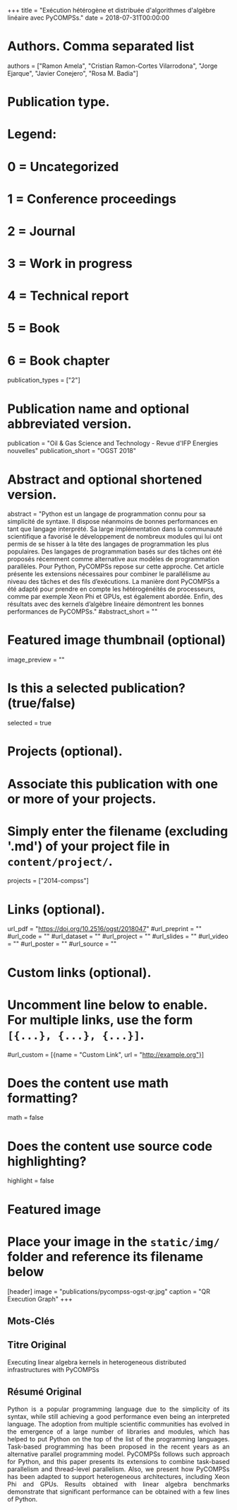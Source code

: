 +++
title = "Exécution hétérogène et distribuée d'algorithmes d'algèbre linéaire avec PyCOMPSs."
date = 2018-07-31T00:00:00

# Authors. Comma separated list
authors = ["Ramon Amela", "Cristian Ramon-Cortes Vilarrodona", "Jorge Ejarque", "Javier Conejero", "Rosa M. Badia"]

# Publication type.
# Legend:
# 0 = Uncategorized
# 1 = Conference proceedings
# 2 = Journal
# 3 = Work in progress
# 4 = Technical report
# 5 = Book
# 6 = Book chapter
publication_types = ["2"]

# Publication name and optional abbreviated version.
publication = "Oil & Gas Science and Technology - Revue d'IFP Energies nouvelles"
publication_short = "OGST 2018"

# Abstract and optional shortened version.
abstract = "Python est un langage de programmation connu pour sa simplicité de syntaxe. Il dispose néanmoins de bonnes performances en tant que langage interprété. Sa large implémentation dans la communauté scientifique a favorisé le développement de nombreux modules qui lui ont permis de se hisser à la tête des langages de programmation les plus populaires. Des langages de programmation basés sur des tâches ont été proposés récemment comme alternative aux modèles de programmation parallèles. Pour Python, PyCOMPSs repose sur cette approche. Cet article présente les extensions nécessaires pour combiner le parallélisme au niveau des tâches et des fils d’exécutions. La manière dont PyCOMPSs a été adapté pour prendre en compte les hétérogénéités de processeurs, comme par exemple Xeon Phi et GPUs, est également abordée. Enfin, des résultats avec des kernels d’algèbre linéaire démontrent les bonnes performances de PyCOMPSs."
#abstract_short = ""

# Featured image thumbnail (optional)
image_preview = ""

# Is this a selected publication? (true/false)
selected = true

# Projects (optional).
#   Associate this publication with one or more of your projects.
#   Simply enter the filename (excluding '.md') of your project file in `content/project/`.
projects = ["2014-compss"]

# Links (optional).
url_pdf = "https://doi.org/10.2516/ogst/2018047"
#url_preprint = ""
#url_code = ""
#url_dataset = ""
#url_project = ""
#url_slides = ""
#url_video = ""
#url_poster = ""
#url_source = ""

# Custom links (optional).
#   Uncomment line below to enable. For multiple links, use the form `[{...}, {...}, {...}]`.
#url_custom = [{name = "Custom Link", url = "http://example.org"}]

# Does the content use math formatting?
math = false

# Does the content use source code highlighting?
highlight = false

# Featured image
# Place your image in the `static/img/` folder and reference its filename below
[header]
image = "publications/pycompss-ogst-qr.jpg"
caption = "QR Execution Graph"
+++

<h2>Mots-Clés</h2>

<h2>Titre Original</h2>
Executing linear algebra kernels in heterogeneous distributed infrastructures with PyCOMPSs

<h2>Résumé Original</h2>
<p align="justify">
Python is a popular programming language due to the simplicity of its syntax, while still achieving a good performance even being an interpreted language. The adoption from multiple scientific communities has evolved in the emergence of a large number of libraries and modules, which has helped to put Python on the top of the list of the programming languages. Task-based programming has been proposed in the recent years as an alternative parallel programming model. PyCOMPSs follows such approach for Python, and this paper presents its extensions to combine task-based parallelism and thread-level parallelism. Also, we present how PyCOMPSs has been adapted to support heterogeneous architectures, including Xeon Phi and GPUs. Results obtained with linear algebra benchmarks demonstrate that significant performance can be obtained with a few lines of Python.
</p>
